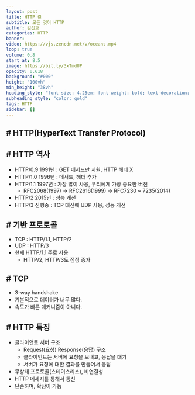 ```yaml
---
layout: post
title: HTTP 란
subtitle: 모든 것이 HTTP
author: 김선호
categories: HTTP
banner:
video: https://vjs.zencdn.net/v/oceans.mp4
loop: true
volume: 0.8
start_at: 8.5
image: https://bit.ly/3xTmdUP
opacity: 0.618
background: "#000"
height: "100vh"
min_height: "38vh"
heading_style: "font-size: 4.25em; font-weight: bold; text-decoration: underline"
subheading_style: "color: gold"
tags: HTTP
sidebar: []
---
```


## # HTTP(HyperText Transfer Protocol)

## # HTTP 역사
- HTTP/0.9 1991년 : GET 메서드만 지원, HTTP 헤더 X
- HTTP/1.0 1996년 : 메서드, 헤더 추가
- HTTP/1.1 1997년 : 가장 많이 사용, 우리에게 가장 중요한 버전
  - RFC2068(1997) -> RFC2616(1999) -> RFC7230 ~ 7235(2014)
- HTTP/2 2015년 : 성능 개선
- HTTP/3 진행중 : TCP 대신에 UDP 사용, 성능 개선

## # 기반 프로토콜
- TCP : HTTP/1.1, HTTP/2
- UDP : HTTP/3
- 현재 HTTP/1.1 주로 사용
  - HTTP/2, HTTP/3도 점점 증가

## # TCP
- 3-way handshake
- 기본적으로 데이터가 너무 많다.
- 속도가 빠른 매커니즘이 아니다.

## # HTTP 특징
- 클라이언트 서버 구조
  - Request(요청) Response(응답) 구조
  - 클라이언트는 서버에 요청을 보내고, 응답을 대기
  - 서버가 요청에 대한 결과를 만들어서 응답
- 무상태 프로토콜(스테이스리스), 비연결성
- HTTP 메세지를 통해서 통신
- 단순하며, 확장이 가능


